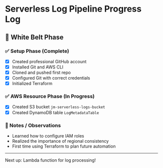 # Serverless Log Pipeline Progress Log

## 🔰 White Belt Phase

### ✅ Setup Phase (Complete)
- [x] Created professional GitHub account
- [x] Installed Git and AWS CLI
- [x] Cloned and pushed first repo
- [x] Configured Git with correct credentials
- [x] Initialized Terraform

### ✅ AWS Resource Phase (In Progress)
- [x] Created S3 bucket `jm-serverless-logs-bucket`
- [x] Created DynamoDB table `LogMetadataTable`

### 🧠 Notes / Observations
- Learned how to configure IAM roles
- Realized the importance of regional consistency
- First time using Terraform to plan future automation

---

Next up: Lambda function for log processing!
